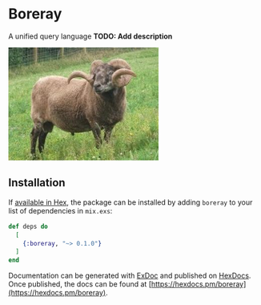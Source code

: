 # Boreray
A unified query language
**TODO: Add description**

![image info](./colophon.jpg)

## Installation

If [available in Hex](https://hex.pm/docs/publish), the package can be installed
by adding `boreray` to your list of dependencies in `mix.exs`:

```elixir
def deps do
  [
    {:boreray, "~> 0.1.0"}
  ]
end
```

Documentation can be generated with [ExDoc](https://github.com/elixir-lang/ex_doc)
and published on [HexDocs](https://hexdocs.pm). Once published, the docs can
be found at [https://hexdocs.pm/boreray](https://hexdocs.pm/boreray).

